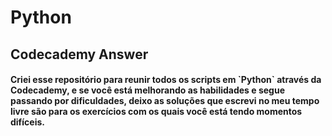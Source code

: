 # Python

<h2>Codecademy Answer</h2> 

<h4>Criei esse repositório para reunir todos os scripts em `Python` através da Codecademy, e se você está melhorando as habilidades e segue passando por dificuldades, deixo as soluções que escrevi no meu tempo livre são para os exercícios com os quais você está tendo momentos difíceis.
